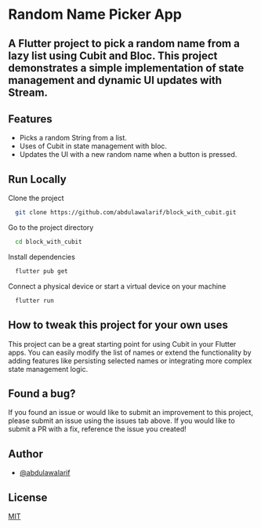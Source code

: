 
# Random Name Picker App

## A Flutter project to pick a random name from a lazy list using Cubit and Bloc. This project demonstrates a simple implementation of state management and dynamic UI updates with Stream.

## Features
* Picks a random String from a list.
* Uses of Cubit in  state management with bloc.
* Updates the UI with a new random name when a button is pressed.



## Run Locally

Clone the project

```bash
  git clone https://github.com/abdulawalarif/block_with_cubit.git
```

Go to the project directory

```bash
  cd block_with_cubit
```

Install dependencies

```bash
  flutter pub get
```

Connect a physical device or start a virtual device on your machine

```bash
  flutter run
```



## How to tweak this project for your own uses

This project can be a great starting point for using Cubit in your Flutter apps. You can easily modify the list of names or extend the functionality by adding features like persisting selected names or integrating more complex state management logic.

## Found a bug?

If you found an issue or would like to submit an improvement to this project,
please submit an issue using the issues tab above. If you would like to submit a PR with a fix, reference the issue you created!


## Author

- [@abdulawalarif](https://github.com/abdulawalarif)
  
## License

[MIT](https://choosealicense.com/licenses/mit/)



